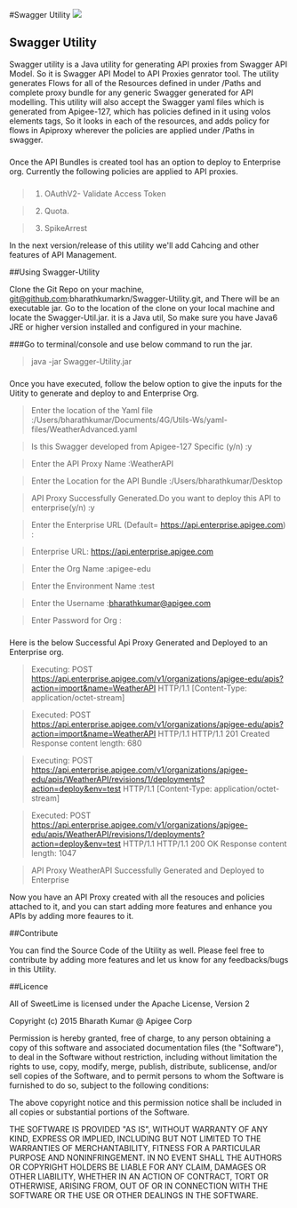 #Swagger Utility
![](http://www.mikestowe.com/wp-content/uploads/2014/05/swagger.png)
## Swagger Utility
Swagger utility is a Java utility for generating API proxies from Swagger API Model. So it is Swagger API Model to API Proxies genrator tool.
The utility generates Flows for all of the Resources defined in under /Paths and complete proxy bundle for any generic Swagger generated for API modelling. 
This utility will also accept the Swagger yaml files which is generated from Apigee-127, which has policies defined in it using volos elements tags, So it looks in each of the resources, and adds policy for flows in Apiproxy wherever the policies are applied under /Paths in swagger.

###
Once the API Bundles is created tool has an option to deploy to Enterprise  org.
Currently the following policies are applied to API proxies.
###
> 1. OAuthV2- Validate Access Token

> 2. Quota.

> 3. SpikeArrest

In the next version/release of this utility we'll add Cahcing and other features of API Management.

##Using Swagger-Utility

Clone the Git Repo on your machine, git@github.com:bharathkumarkn/Swagger-Utility.git, and There will be an executable jar.
Go to the location of the clone on your local machine and locate the Swagger-Util.jar.
it is a Java util, So make sure you have Java6 JRE or higher version installed and configured in your machine.

###Go to terminal/console and use below command to run the jar.

> java -jar Swagger-Utility.jar

###
Once you have executed, follow the below option to give the inputs for the Uitity to generate and deploy to and Enterprise Org.


> Enter the location of the Yaml file :/Users/bharathkumar/Documents/4G/Utils-Ws/yaml-files/WeatherAdvanced.yaml

> Is this Swagger developed from Apigee-127 Specific (y/n) :y

> Enter the API Proxy Name :WeatherAPI

> Enter the Location for the API Bundle :/Users/bharathkumar/Desktop

> API Proxy Successfully Generated.Do you want to deploy this API to enterprise(y/n) :y

> Enter the Enterprise URL (Default= https://api.enterprise.apigee.com) :

> Enterprise URL: https://api.enterprise.apigee.com

> Enter the Org Name :apigee-edu

> Enter the Environment Name :test

> Enter the Username :bharathkumar@apigee.com

> Enter Password for Org :

###
Here is the below Successful Api Proxy Generated and Deployed to an Enterprise org.

> Executing: POST https://api.enterprise.apigee.com/v1/organizations/apigee-edu/apis?action=import&name=WeatherAPI HTTP/1.1
[Content-Type: application/octet-stream]

> Executed: POST https://api.enterprise.apigee.com/v1/organizations/apigee-edu/apis?action=import&name=WeatherAPI HTTP/1.1
HTTP/1.1 201 Created
Response content length: 680

> Executing: POST https://api.enterprise.apigee.com/v1/organizations/apigee-edu/apis/WeatherAPI/revisions/1/deployments?action=deploy&env=test HTTP/1.1
[Content-Type: application/octet-stream]

> Executed: POST https://api.enterprise.apigee.com/v1/organizations/apigee-edu/apis/WeatherAPI/revisions/1/deployments?action=deploy&env=test HTTP/1.1
HTTP/1.1 200 OK
Response content length: 1047

> API Proxy WeatherAPI Successfully Generated and Deployed to Enterprise


Now you have an API Proxy created with all the resouces and policies attached to it, and you can start adding more features and enhance you APIs by adding more feaures to it.

##Contribute

You can find the Source Code of the Utility as well. Please feel free to contribute by adding more features and let us know for any feedbacks/bugs in this Utility.


##Licence

All of SweetLime is licensed under the Apache License, Version 2

Copyright (c) 2015 Bharath Kumar @ Apigee Corp 

Permission is hereby granted, free of charge, to any person obtaining a copy of this software and associated documentation files (the "Software"), to deal in the Software without restriction, including without limitation the rights to use, copy, modify, merge, publish, distribute, sublicense, and/or sell copies of the Software, and to permit persons to whom the Software is furnished to do so, subject to the following conditions:

The above copyright notice and this permission notice shall be included in all copies or substantial portions of the Software.

THE SOFTWARE IS PROVIDED "AS IS", WITHOUT WARRANTY OF ANY KIND, EXPRESS OR IMPLIED, INCLUDING BUT NOT LIMITED TO THE WARRANTIES OF MERCHANTABILITY, FITNESS FOR A PARTICULAR PURPOSE AND NONINFRINGEMENT. IN NO EVENT SHALL THE AUTHORS OR COPYRIGHT HOLDERS BE LIABLE FOR ANY CLAIM, DAMAGES OR OTHER LIABILITY, WHETHER IN AN ACTION OF CONTRACT, TORT OR OTHERWISE, ARISING FROM, OUT OF OR IN CONNECTION WITH THE SOFTWARE OR THE USE OR OTHER DEALINGS IN THE SOFTWARE.


  [1]: https://github.com/bharathkumarkn/Swagger-Utility
